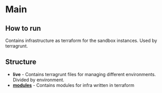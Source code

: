 # Main

## How to run

Contains infrastructure as terraform for the sandbox instances. Used by terragrunt.

## Structure
+ **live** - Contains terragrunt files for managing different environments. Divided by environment.
+ **[modules](./2-modules.md)** - Contains modules for infra written in terraform